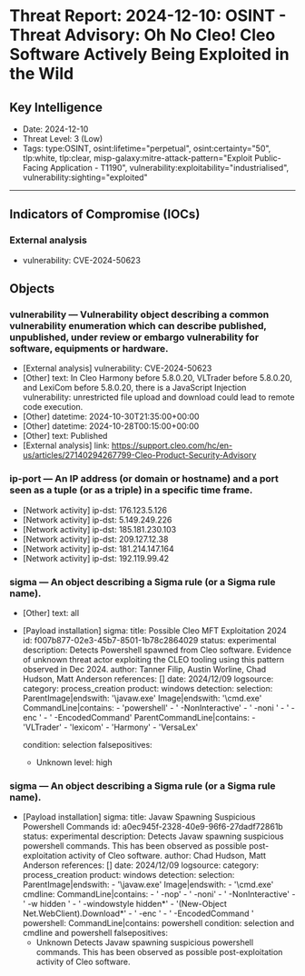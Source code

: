 # Threat Report: 2024-12-10: OSINT - Threat Advisory: Oh No Cleo! Cleo Software Actively Being Exploited in the Wild


## Key Intelligence
* Date: 2024-12-10
* Threat Level: 3 (Low)
* Tags: type:OSINT, osint:lifetime="perpetual", osint:certainty="50", tlp:white, tlp:clear, misp-galaxy:mitre-attack-pattern="Exploit Public-Facing Application - T1190", vulnerability:exploitability="industrialised", vulnerability:sighting="exploited"

---

## Indicators of Compromise (IOCs)
### External analysis
* vulnerability: CVE-2024-50623

## Objects
### vulnerability — Vulnerability object describing a common vulnerability enumeration which can describe published, unpublished, under review or embargo vulnerability for software, equipments or hardware.
* [External analysis] vulnerability: CVE-2024-50623
* [Other] text: In Cleo Harmony before 5.8.0.20, VLTrader before 5.8.0.20, and LexiCom before 5.8.0.20, there is a JavaScript Injection vulnerability: unrestricted file upload and download could lead to remote code execution.
* [Other] datetime: 2024-10-30T21:35:00+00:00
* [Other] datetime: 2024-10-28T00:15:00+00:00
* [Other] text: Published
* [External analysis] link: https://support.cleo.com/hc/en-us/articles/27140294267799-Cleo-Product-Security-Advisory

### ip-port — An IP address (or domain or hostname) and a port seen as a tuple (or as a triple) in a specific time frame.
* [Network activity] ip-dst: 176.123.5.126
* [Network activity] ip-dst: 5.149.249.226
* [Network activity] ip-dst: 185.181.230.103
* [Network activity] ip-dst: 209.127.12.38
* [Network activity] ip-dst: 181.214.147.164
* [Network activity] ip-dst: 192.119.99.42

### sigma — An object describing a Sigma rule (or a Sigma rule name).
* [Other] text: all
* [Payload installation] sigma: title: Possible Cleo MFT Exploitation 2024
id: f007b877-02e3-45b7-8501-1b78c2864029
status: experimental
description: Detects Powershell spawned from Cleo software.  Evidence of unknown threat actor exploiting the CLEO tooling using this pattern observed in Dec 2024.
author: Tanner Filip, Austin Worline, Chad Hudson, Matt Anderson
references: []
date: 2024/12/09
logsource:
    category: process_creation
    product: windows
detection:
    selection:
        ParentImage|endswith: '\javaw.exe'
        Image|endswith: '\cmd.exe'
        CommandLine|contains:
            - 'powershell'
            - ' -NonInteractive'
            - ' -noni '
            - ' -enc '
            - ' -EncodedCommand'
        ParentCommandLine|contains:
            - 'VLTrader'
            - 'lexicom'
            - 'Harmony'
            - 'VersaLex'

    condition: selection
falsepositives:
    - Unknown
level: high

### sigma — An object describing a Sigma rule (or a Sigma rule name).
* [Payload installation] sigma: title: Javaw Spawning Suspicious Powershell Commands
id: a0ec945f-2328-40e9-96f6-27dadf72861b
status: experimental
description: Detects Javaw spawning suspicious powershell commands. This has been observed as possible post-exploitation activity of Cleo software.
author: Chad Hudson, Matt Anderson
references: []
date: 2024/12/09
logsource:
    category: process_creation
    product: windows
detection:
    selection:
        ParentImage|endswith:
            - '\javaw.exe'
        Image|endswith:
            - '\cmd.exe'
    cmdline:
        CommandLine|contains:
            - ' -nop'
            - ' -noni'
            - ' -NonInteractive'
            - ' -w hidden '
            - ' -windowstyle hidden*'
            - '(New-Object Net.WebClient).Download*'
            - ' -enc '
            - ' -EncodedCommand '
    powershell:
        CommandLine|contains: powershell
    condition: selection and cmdline and powershell
falsepositives:
    - Unknown
Detects Javaw spawning suspicious powershell commands. This has been observed as possible post-exploitation activity of Cleo software.
